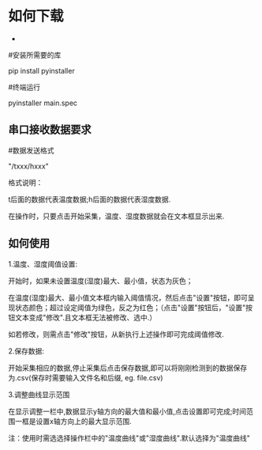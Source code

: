 # 如何下载
-
#安装所需要的库

pip install pyinstaller 

#终端运行

pyinstaller main.spec

串口接收数据要求
-
#数据发送格式

"/txxx/hxxx"

格式说明：

t后面的数据代表温度数据;h后面的数据代表湿度数据.

在操作时，只要点击开始采集，温度、湿度数据就会在文本框显示出来.  

如何使用
-
1.温度、湿度阈值设置:

开始时，如果未设置温度(湿度)最大、最小值，状态为灰色；

在温度(湿度)最大、最小值文本框内输入阈值情况，然后点击"设置"按钮，即可呈现状态颜色；超过设定阈值为绿色，反之为红色；（点击"设置"按钮后，"设置"按钮文本变成"修改".且文本框无法被修改、选中.）

如若修改，则需点击"修改"按钮，从新执行上述操作即可完成阈值修改.

2.保存数据:

开始采集相应的数据,停止采集后点击保存数据,即可以将刚刚检测到的数据保存为.csv(保存时需要输入文件名和后缀, eg. file.csv)

3.调整曲线显示范围

在显示调整一栏中,数据显示y轴方向的最大值和最小值,点击设置即可完成;时间范围一框是设置x轴方向上的最大显示范围.

注：使用时需选选择操作栏中的"温度曲线"或"湿度曲线".默认选择为"温度曲线"
